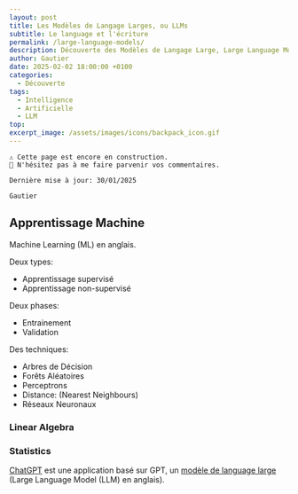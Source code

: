 ```yaml
---
layout: post
title: Les Modèles de Langage Larges, ou LLMs
subtitle: Le language et l'écriture
permalink: /large-language-models/
description: Découverte des Modèles de Langage Large, Large Language Models (LLM) en anglais.
author: Gautier
date: 2025-02-02 18:00:00 +0100
categories:
  - Découverte
tags:
  - Intelligence
  - Artificielle
  - LLM
top: 
excerpt_image: /assets/images/icons/backpack_icon.gif
---
```



```text
⚠️ Cette page est encore en construction.
📣 N'hésitez pas à me faire parvenir vos commentaires.

Dernière mise à jour: 30/01/2025

Gautier
```


## Apprentissage Machine

Machine Learning (ML) en anglais.

Deux types:

- Apprentissage supervisé
- Apprentissage non-supervisé

Deux phases:

- Entrainement
- Validation

Des techniques:

- Arbres de Décision
- Forêts Aléatoires
- Perceptrons
- Distance: (Nearest Neighbours)
- Réseaux Neuronaux

### Linear Algebra

### Statistics



[ChatGPT](/chatgpt/) est une application basé sur GPT, un [modèle de language large](/large-language-models) (Large Language Model (LLM) en anglais).

